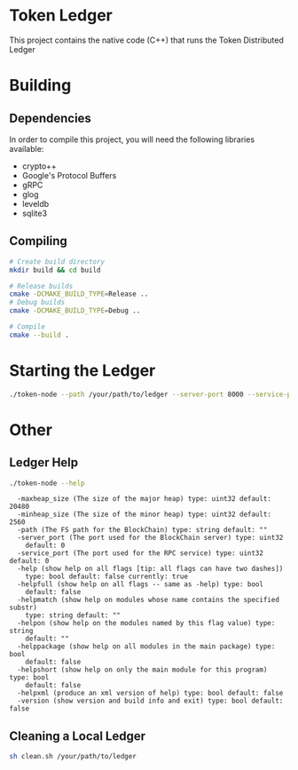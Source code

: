 # Token Ledger

This project contains the native code (C++) that runs the Token Distributed Ledger

# Building

## Dependencies

In order to compile this project, you will need the following libraries available:
- crypto++
- Google's Protocol Buffers
- gRPC
- glog
- leveldb
- sqlite3

## Compiling

```bash
# Create build directory
mkdir build && cd build

# Release builds
cmake -DCMAKE_BUILD_TYPE=Release ..
# Debug builds
cmake -DCMAKE_BUILD_TYPE=Debug ..

# Compile
cmake --build .
```

# Starting the Ledger

```bash
./token-node --path /your/path/to/ledger --server-port 8000 --service-port 8001
```

# Other

## Ledger Help

```bash
./token-node --help
```
```text
  -maxheap_size (The size of the major heap) type: uint32 default: 20480
  -minheap_size (The size of the minor heap) type: uint32 default: 2560
  -path (The FS path for the BlockChain) type: string default: ""
  -server_port (The port used for the BlockChain server) type: uint32
    default: 0
  -service_port (The port used for the RPC service) type: uint32 default: 0
  -help (show help on all flags [tip: all flags can have two dashes])
    type: bool default: false currently: true
  -helpfull (show help on all flags -- same as -help) type: bool
    default: false
  -helpmatch (show help on modules whose name contains the specified substr)
    type: string default: ""
  -helpon (show help on the modules named by this flag value) type: string
    default: ""
  -helppackage (show help on all modules in the main package) type: bool
    default: false
  -helpshort (show help on only the main module for this program) type: bool
    default: false
  -helpxml (produce an xml version of help) type: bool default: false
  -version (show version and build info and exit) type: bool default: false
```
 
## Cleaning a Local Ledger

```bash
sh clean.sh /your/path/to/ledger
```